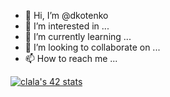- 👋 Hi, I’m @dkotenko
- 👀 I’m interested in ...
- 🌱 I’m currently learning ...
- 💞️ I’m looking to collaborate on ...
- 📫 How to reach me ...

[![clala's 42 stats](https://badge42.herokuapp.com/api/stats/clala?cursus=42&privacyName=true)](https://github.com/JaeSeoKim/badge42)

